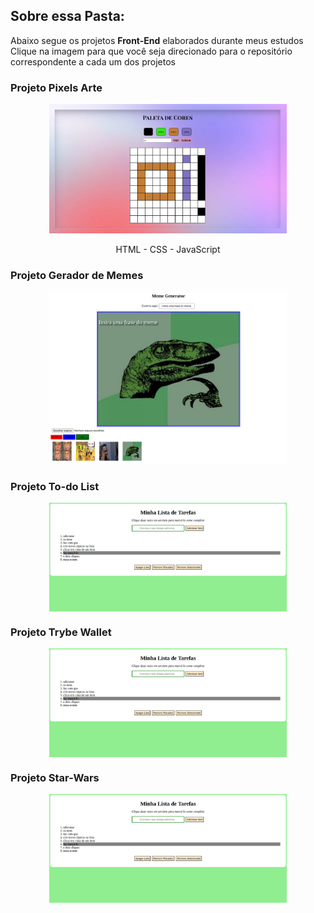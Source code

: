<h2> Sobre essa Pasta: </h2>

<p> Abaixo segue os projetos <b>Front-End</b> elaborados durante meus estudos <br>
Clique na imagem para que você seja direcionado para o repositório correspondente a cada um dos projetos
</p>


<h3> Projeto Pixels Arte </h3>

<p align="center">
<a href="//github.com/ClairPenido/Pixels-Art">
<img width="380px" src="./projetos-preview/PixelsArt.png"/>
</a>
<p align="center"> HTML - CSS - JavaScript </p>
</p>

<h3> Projeto Gerador de Memes </h3>

<p align="center">
<a href="//github.com/ClairPenido/ClairPenido.github.io/tree/main/Meme-Generator">
<img width="380px" src="./projetos-preview/MemeGenerator.png"/>
</a>
</p>

<h3> Projeto To-do List </h3>

<p align="center">
<a href="//github.com/ClairPenido/ClairPenido.github.io/tree/main/To-do-List">
<img align="center" width="380px" src="./projetos-preview/ToDoList.png"/>
</a>
</p>


<h3> Projeto Trybe Wallet </h3>

<p align="center">
<a href="//github.com/ClairPenido/TrybeWallet">
<img align="center" width="380px" src="./projetos-preview/ToDoList.png"/>
</a>
</p>

<h3> Projeto Star-Wars </h3>

<p align="center">
<a href="//github.com/ClairPenido/TrybeWallet">
<img align="center" width="380px" src="./projetos-preview/ToDoList.png"/>
</a>
</p>
